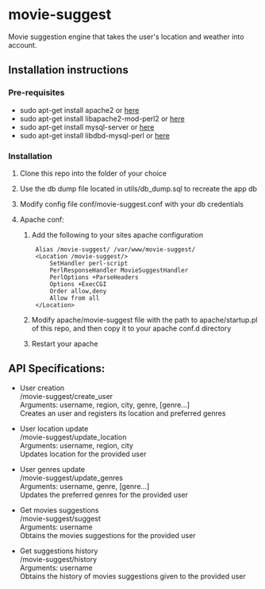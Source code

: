movie-suggest
=============

Movie suggestion engine that takes the user's location and weather into account.


Installation instructions
-----------

### Pre-requisites  
* sudo apt-get install apache2 or [here](http://httpd.apache.org/)
* sudo apt-get install libapache2-mod-perl2 or [here](http://perl.apache.org/docs/2.0/user/intro/start_fast.html)
* sudo apt-get install mysql-server or [here](http://dev.mysql.com/)
* sudo apt-get install libdbd-mysql-perl or [here](http://search.cpan.org/CPAN/authors/id/C/CA/CAPTTOFU/DBD-mysql-4.027.tar.gz)

### Installation  
1. Clone this repo into the folder of your choice
2. Use the db dump file located in utils/db_dump.sql to recreate the app db
3. Modify config file conf/movie-suggest.conf with your db credentials
4. Apache conf:
	
	1. Add the following to your sites apache configuration


		    Alias /movie-suggest/ /var/www/movie-suggest/  
	    	<Location /movie-suggest/>  
	      		SetHandler perl-script  
	      		PerlResponseHandler MovieSuggestHandler  
	      		PerlOptions +ParseHeaders  
	      		Options +ExecCGI  
	      		Order allow,deny  
	      		Allow from all   
	    	</Location>  

    2. Modify apache/movie-suggest file with the path to apache/startup.pl of this repo, and then copy it to your apache conf.d directory

    3. Restart your apache

API Specifications:
-----------

* User creation  
	/movie-suggest/create_user  
	Arguments: username, region, city, genre, [genre...]  
	Creates an user and registers its location and preferred genres  

* User location update  
	/movie-suggest/update_location  
	Arguments: username, region, city  
	Updates location for the provided user 

* User genres update  
	/movie-suggest/update_genres  
	Arguments: username, genre, [genre...]  
	Updates the preferred genres for the provided user  

* Get movies suggestions  
	/movie-suggest/suggest  
	Arguments: username  
	Obtains the movies suggestions for the provided user  

* Get suggestions history  
	/movie-suggest/history  
	Arguments: username   
	Obtains the history of movies suggestions given to the provided user  


